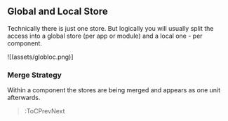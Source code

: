 ## Global and Local Store

Technically there is just one store. But logically you will usually split the access into a global store (per app or module) and a local one - per component.

![(assets/globloc.png)]

### Merge Strategy

Within a component the stores are being merged and appears as one unit afterwards.

> :ToCPrevNext

